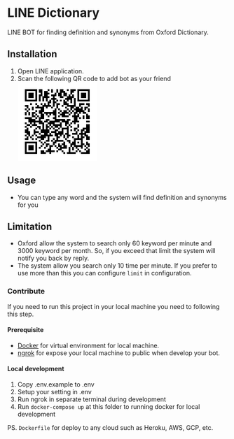 # LINE Dictionary

LINE BOT for finding definition and synonyms from Oxford Dictionary.

## Installation

1. Open LINE application.
2. Scan the following QR code to add bot as your friend
![QR Code](dict-qrcode.png)

## Usage

- You can type any word and the system will find definition and synonyms for you

## Limitation

- Oxford allow the system to search only 60 keyword per minute and 3000 keyword per month. So, if you exceed that limit the system will notify you back by reply.
- The system allow you search only 10 time per minute. If you prefer to use more than this you can configure `limit` in configuration.

### Contribute

If you need to run this project in your local machine you need to following this step.

#### Prerequisite

- [Docker](https://www.docker.com/get-docker) for virtual environment for local machine.
- [ngrok](https://ngrok.com/) for expose your local machine to public when develop your bot.

#### Local development

1. Copy .env.example to .env
2. Setup your setting in .env
3. Run ngrok in separate terminal during development
4. Run `docker-compose up` at this folder to running docker for local development

PS. `Dockerfile` for deploy to any cloud such as Heroku, AWS, GCP, etc.